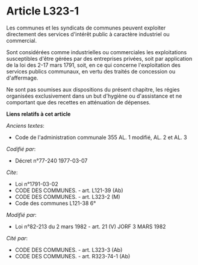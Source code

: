 # Article L323-1

Les communes et les syndicats de communes peuvent exploiter directement des services d'intérêt public à caractère industriel
ou commercial.

Sont considérées comme industrielles ou commerciales les exploitations susceptibles d'être gérées par des entreprises
privées, soit par application de la loi des 2-17 mars 1791, soit, en ce qui concerne l'exploitation des services publics
communaux, en vertu des traités de concession ou d'affermage.

Ne sont pas soumises aux dispositions du présent chapitre, les régies organisées exclusivement dans un but d'hygiène ou
d'assistance et ne comportant que des recettes en atténuation de dépenses.

**Liens relatifs à cet article**

_Anciens textes_:

  - Code de l'administration communale 355 AL. 1 modifié, AL. 2 et AL. 3

_Codifié par_:

  - Décret n°77-240 1977-03-07

_Cite_:

  - Loi n°1791-03-02
  - CODE DES COMMUNES. - art. L121-39 (Ab)
  - CODE DES COMMUNES. - art. L323-2 (M)
  - Code des communes L121-38 6°

_Modifié par_:

  - Loi n°82-213 du 2 mars 1982 - art. 21 (V) JORF 3 MARS 1982

_Cité par_:

  - CODE DES COMMUNES. - art. L323-3 (Ab)
  - CODE DES COMMUNES. - art. R323-74-1 (Ab)
